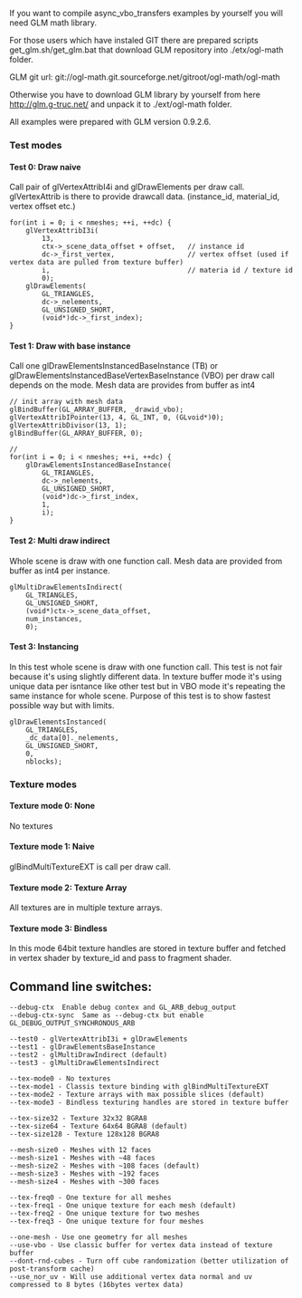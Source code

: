If you want to compile async_vbo_transfers examples by yourself you will need GLM math library.

For those users which have instaled GIT there are prepared scripts get_glm.sh/get_glm.bat that download GLM repository into ./etx/ogl-math folder.

GLM git url:
git://ogl-math.git.sourceforge.net/gitroot/ogl-math/ogl-math

Otherwise you have to download GLM library by yourself from here 
http://glm.g-truc.net/ and unpack it to ./ext/ogl-math folder.

All examples were prepared with GLM version 0.9.2.6.

### Test modes

#### Test 0: Draw naive

Call pair of glVertexAttribI4i and glDrawElements per draw call. glVertexAttrib is there to provide drawcall data. (instance_id, material_id, vertex offset etc.)

	for(int i = 0; i < nmeshes; ++i, ++dc) {
		glVertexAttribI3i(
			13,
			ctx->_scene_data_offset + offset,	// instance id
			dc->_first_vertex,					// vertex offset (used if vertex data are pulled from texture buffer)
			i,									// materia id / texture id
			0);
		glDrawElements(
			GL_TRIANGLES,
			dc->_nelements,
			GL_UNSIGNED_SHORT,
			(void*)dc->_first_index);
	}


#### Test 1: Draw with base instance

Call one glDrawElementsInstancedBaseInstance (TB) or glDrawElementsInstancedBaseVertexBaseInstance (VBO) per draw call
depends on the mode. Mesh data are provides from buffer as int4

	// init array with mesh data
	glBindBuffer(GL_ARRAY_BUFFER, _drawid_vbo);
	glVertexAttribIPointer(13, 4, GL_INT, 0, (GLvoid*)0);
	glVertexAttribDivisor(13, 1);
	glBindBuffer(GL_ARRAY_BUFFER, 0);

	//
	for(int i = 0; i < nmeshes; ++i, ++dc) {
		glDrawElementsInstancedBaseInstance(
			GL_TRIANGLES,
			dc->_nelements,
			GL_UNSIGNED_SHORT,
			(void*)dc->_first_index,
			1,
			i);
	}

#### Test 2: Multi draw indirect

Whole scene is draw with one function call. Mesh data are provided from buffer as int4 per instance.

	glMultiDrawElementsIndirect(
		GL_TRIANGLES,
		GL_UNSIGNED_SHORT,
		(void*)ctx->_scene_data_offset,
		num_instances,
		0);

#### Test 3: Instancing

In this test whole scene is draw with one function call. This test is not fair because it's using slightly different data. In texture buffer mode it's using unique data per isntance like other test but in VBO mode it's repeating the same instance for whole scene. Purpose of this test is to show fastest possible way but with limits.

	glDrawElementsInstanced(
		GL_TRIANGLES,
		_dc_data[0]._nelements,
		GL_UNSIGNED_SHORT,
		0,
		nblocks);


### Texture modes

#### Texture mode 0: None
No textures

#### Texture mode 1: Naive
glBindMultiTextureEXT is call per draw call.

#### Texture mode 2: Texture Array
All textures are in multiple texture arrays.

#### Texture mode 3: Bindless
In this mode 64bit texture handles are stored in texture buffer and fetched in vertex shader by texture_id and pass to fragment shader.

## Command line switches:

	--debug-ctx  Enable debug contex and GL_ARB_debug_output
	--debug-ctx-sync  Same as --debug-ctx but enable GL_DEBUG_OUTPUT_SYNCHRONOUS_ARB
					  
	--test0 - glVertexAttribI3i + glDrawElements
	--test1 - glDrawElementsBaseInstance
	--test2 - glMultiDrawIndirect (default)
	--test3 - glMultiDrawElementsIndirect
	
	--tex-mode0 - No textures
	--tex-mode1 - Classis texture binding with glBindMultiTextureEXT
	--tex-mode2 - Texture arrays with max possible slices (default)
	--tex-mode3 - Bindless texturing handles are stored in texture buffer
	
	--tex-size32 - Texture 32x32 BGRA8
	--tex-size64 - Texture 64x64 BGRA8 (default)
	--tex-size128 - Texture 128x128 BGRA8
	
	--mesh-size0 - Meshes with 12 faces
	--mesh-size1 - Meshes with ~48 faces
	--mesh-size2 - Meshes with ~108 faces (default)
	--mesh-size3 - Meshes with ~192 faces
	--mesh-size4 - Meshes with ~300 faces
	
	--tex-freq0 - One texture for all meshes
	--tex-freq1 - One unique texture for each mesh (default)
	--tex-freq2 - One unique texture for two meshes
	--tex-freq3 - One unique texture for four meshes
	
	--one-mesh - Use one geometry for all meshes
	--use-vbo - Use classic buffer for vertex data instead of texture buffer
	--dont-rnd-cubes - Turn off cube randomization (better utilization of post-transform cache)
	--use_nor_uv - Will use additional vertex data normal and uv compressed to 8 bytes (16bytes vertex data)

